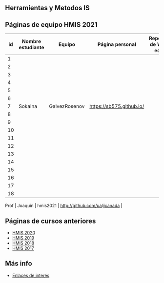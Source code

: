 ## Herramientas y Metodos IS

## Páginas de equipo HMIS 2021

id | Nombre estudiante  | Equipo | Página personal | Repositorio de Web de equipo 
-- | ----------------- | ----------------- | ----------------- | -----------------
1 | | | | 
2 | | | | 
3 | | | | 
4 | | | | 
5 | | | | 
6 | | | | 
7 |Sokaina | GalvezRosenov | https://sb575.github.io/ | 
8 | | | | 
9 | | | | 
10 | | | | 
11 | | | |
12 | | | | 
13 | | | | 
14 | | | | 
15 | | | | 
16 | | | | 
17 | | | | 
18 | | | | 


Prof | Joaquin | hmis2021 | http://github.com/ualjjcanada  |


## Páginas de cursos anteriores
* [HMIS 2020](index2020.md)
* [HMIS 2019](index2019.md)
* [HMIS 2018](index2018.md)
* [HMIS 2017](index2017.md)

## Más info
* [Enlaces de interés](enlaces.md)
